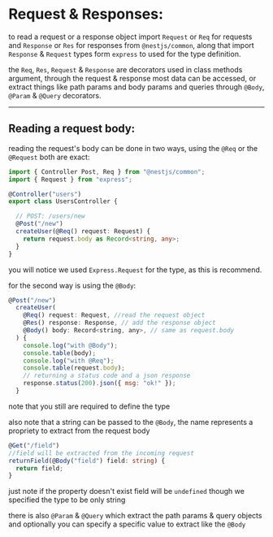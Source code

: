 <!-- @format -->

# Request & Responses:

to read a request or a response object import `Request` or `Req` for requests and `Response` or `Res` for responses from `@nestjs/common`, along that import `Response` & `Request` types form `express` to used for the type definition.

the `Req`, `Res`, `Request` & `Response` are decorators used in class methods argument, through the request & response most data can be accessed, or extract things like path params and body params and queries through `@Body`, `@Param` & `@Query` decorators.

---

## Reading a request body:

reading the request's body can be done in two ways, using the `@Req` or the `@Request` both are exact:

```typescript
import { Controller Post, Req } from "@nestjs/common";
import { Request } from "express";

@Controller("users")
export class UsersController {

  // POST: /users/new
  @Post("/new")
  createUser(@Req() request: Request) {
    return request.body as Record<string, any>;
  }
}
```

you will notice we used `Express.Request` for the type, as this is recommend.

for the second way is using the `@Body`:

```javascript
@Post("/new")
  createUser(
    @Req() request: Request, //read the request object
    @Res() response: Response, // add the response object
    @Body() body: Record<string, any>, // same as request.body
  ) {
    console.log("with @Body");
    console.table(body);
    console.log("with @Req");
    console.table(request.body);
    // returning a status code and a json response
    response.status(200).json({ msg: "ok!" });
  }
```

note that you still are required to define the type

also note that a string can be passed to the `@Body`, the name represents a propriety to extract from the request body

```typescript
@Get("/field")
//field will be extracted from the incoming request
returnField(@Body("field") field: string) {
  return field;
}
```

just note if the property doesn't exist field will be `undefined` though we specified the type to be only string

there is also `@Param` & `@Query` which extract the path params & query objects and optionally you can specify a specific value to extract like the `@Body`
